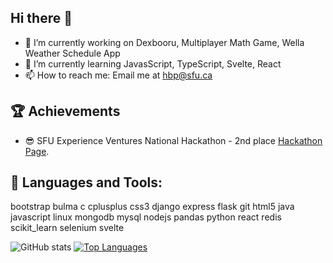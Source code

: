 Hi there 👋
- 

- 🔭 I’m currently working on Dexbooru, Multiplayer Math Game, Wella Weather Schedule App
- 🌱 I’m currently learning JavasScript, TypeScript, Svelte, React
- 📫 How to reach me: Email me at hbp@sfu.ca

🏆 Achievements
- 
- 😎 SFU Experience Ventures National Hackathon - 2nd place [Hackathon Page](https://venturelabs.ca/sfu-students-pitch-their-way-to-the-top-with-their-wellness-app-concept/).


💬 Languages and Tools:
-
bootstrap bulma c cplusplus css3 django express flask git html5 java javascript linux mongodb mysql nodejs pandas python react redis scikit_learn selenium svelte


![GitHub stats](https://github-readme-stats.vercel.app/api?username=Lepre-CHAU-n&show_icons=true&theme=transparent) [![Top Languages](https://github-readme-stats.vercel.app/api/top-langs/?username=Lepre-CHAU-n&layout=donut)](https://github.com/Lepre-CHAU-n/github-readme-stats)

<!--
**Lepre-CHAU-n/Lepre-CHAU-n** is a ✨ _special_ ✨ repository because its `README.md` (this file) appears on your GitHub profile.

Here are some ideas to get you started:

- 🔭 I’m currently working on ...
- 🌱 I’m currently learning ...
- 👯 I’m looking to collaborate on ...
- 🤔 I’m looking for help with ...
- 💬 Ask me about ...
- 📫 How to reach me: ...
- 😄 Pronouns: ...
- ⚡ Fun fact: ...
-->
